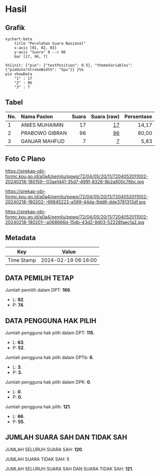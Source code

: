 # Hasil

## Grafik

```mermaid
xychart-beta
    title "Perolehan Suara Nasional"
    x-axis [01, 02, 03]
    y-axis "Suara" 0 --> 96
    bar [17, 96, 7]
```

```mermaid
%%{init: {"pie": {"textPosition": 0.5}, "themeVariables": {"pieOuterStrokeWidth": "5px"}} }%%
pie showData
    "1" : 17
    "2" : 96
    "3" : 7
```

## Tabel

| No. | Nama Paslon    | Suara | Suara (raw) | Persentase |
|:--- |:-------------- | -----:| -----------:| ----------:|
| 1   | ANIES MUHAIMIN | 17    | [17][p-1]   | 14,17      |
| 2   | PRABOWO GIBRAN | 96    | [96][p-2]   | 80,00      |
| 3   | GANJAR MAHFUD  | 7     | [7][p-3]    | 5,83       |


[p-1]: https://github.com/gigit-pemilu/pemilu-2024/blob/main/pilpres/hitung-suara/sub/72-sulawesi-tengah/sub/04-toli-toli/sub/05-ogodeide/sub/2011-bambalaga/sub/002-tps/sub/paslon-1.txt
[p-2]: https://github.com/gigit-pemilu/pemilu-2024/blob/main/pilpres/hitung-suara/sub/72-sulawesi-tengah/sub/04-toli-toli/sub/05-ogodeide/sub/2011-bambalaga/sub/002-tps/sub/paslon-2.txt
[p-3]: https://github.com/gigit-pemilu/pemilu-2024/blob/main/pilpres/hitung-suara/sub/72-sulawesi-tengah/sub/04-toli-toli/sub/05-ogodeide/sub/2011-bambalaga/sub/002-tps/sub/paslon-3.txt

## Foto C Plano

https://sirekap-obj-formc.kpu.go.id/a0a4/pemilu/ppwp/72/04/05/20/11/7204052011002-20240218-180159--03ae1d41-35d7-499f-8328-8b2a800c76bc.jpg

https://sirekap-obj-formc.kpu.go.id/a0a4/pemilu/ppwp/72/04/05/20/11/7204052011002-20240218-180202--99845222-a599-44da-9dd6-dde3781313df.jpg

https://sirekap-obj-formc.kpu.go.id/a0a4/pemilu/ppwp/72/04/05/20/11/7204052011002-20240218-180201--a068666d-15db-43d2-9d03-52228faec1a2.jpg


## Metadata

| Key        | Value               |
| ---------- | ------------------- |
| Time Stamp | 2024-02-19 06:16:00 |


## DATA PEMILIH TETAP

Jumlah pemilih dalam DPT: **166**.
 * L: **92**.
 * P: **74**.

## DATA PENGGUNA HAK PILIH

Jumlah pengguna hak pilih dalam DPT: **115**.
 * L: **63**.
 * P: **52**.

Jumlah pengguna hak pilih dalam DPTb: **6**.
 * L: **3**.
 * P: **3**.

Jumlah pengguna hak pilih dalam DPK: **0**.
 * L: **0**.
 * P: **0**.

Jumlah pengguna hak pilih: **121**.
 * L: **66**.
 * P: **55**.

## JUMLAH SUARA SAH DAN TIDAK SAH

JUMLAH SELURUH SUARA SAH: **120**.

JUMLAH SUARA TIDAK SAH: **1**.

JUMLAH SELURUH SUARA SAH DAN SUARA TIDAK SAH: **121**.


